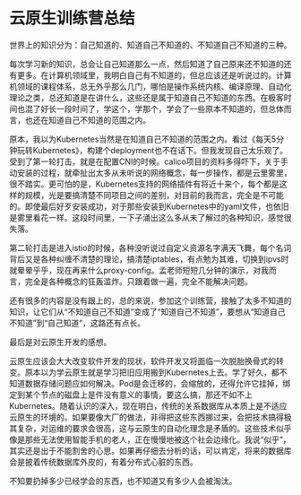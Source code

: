 # 云原生训练营总结
世界上的知识分为：自己知道的、知道自己不知道的、不知道自己不知道的三种。

每次学习新的知识，总会让自己知道那么一点，然后知道了自己原来还不知道的还有更多。在计算机领域里，我明白自己有不知道的，但总应该还是听说过的。计算机领域的课程体系，总无外乎那么几门，哪怕是操作系统内核、编译原理、自动化理论之类，总还知道是在讲什么，这些还是属于知道自己不知道的东西。在极客时间也混了好长一段时间了，学这个，学那个，学会了一些原本不知道的，但总体而言，也还在知道自己不知道的范围之内。

原本，我以为Kubernetes当然是在知道自己不知道的范围之内。看过《每天5分钟玩转Kubernetes》，构建个deployment也不在话下。但我发现自己太乐观了。受到了第一轮打击，就是在配置CNI的时候。calico项目的资料多得吓下，关于手动安装的过程，就牵扯出太多从未听说的网络概念，每一步操作，都是云里雾里，很不踏实。更可怕的是，Kubernetes支持的网络插件有将近十来个，每个都是这样的规模，光是要搞清楚不同项目之间的差别，对目前的我而言，完全是不可能的。即使最后好歹安装成功，对于那些安装到Kubernetes中的yaml文件，也依旧是雾里看花一样。这段时间里，一下子涌出这么多从未了解过的各种知识，感觉很失落。

第二轮打击是进入istio的时候，各种没听说过自定义资源名字满天飞舞，每个名词背后又是各种纠缠不清楚的理论，搞清楚iptables，有点勉为其难，切换到ipvs时就晕晕乎乎，现在再来什么proxy-config。孟老师短短几分钟的演示，对我而言，完全是各种概念的狂轰滥炸。只跟着做一遍，完全不能解决问题。

还有很多的内容是没有跟上的，总的来说，参加这个训练营，接触了太多不知道的知识，让它们从“不知道自己不知道”变成了“知道自己不知道”，要想从“知道自己不知道”到“自己知道”，这路还有点长。

最后是对云原生开发的感想。

云原生应该会大大改变软件开发的现状，软件开发又将面临一次脱胎换骨式的转变。原本以为学云原生就是学习把旧应用搬到Kubernetes上去。学了好久，都不知道数据存储问题应如何解决。Pod是会迁移的，会缩放的，还得允许它挂掉，绑定到某个节点的磁盘上是件没有意义的事情，要这么搞，那还不如不上Kubernetes。随着认识的深入，现在明白，传统的关系数据库从本质上是不适应云原生的环境的。如果要像大厂的做法，非得把这些东西挪过来，会把技术搞得极其复杂，对运维的要求会很高，这与云原生的自动化理念是矛盾的。这些技术似乎像是那些无法使用智能手机的老人，正在慢慢地被这个社会边缘化。我说“似乎”，其实还是出于不能割舍的心思。如果再仔细去分析的话，可以肯定，将来的数据库会是披着传统数据库外皮的，有着分布式心脏的东西。

不知要扔掉多少已经学会的东西，也不知道又有多少人会被淘汰。

